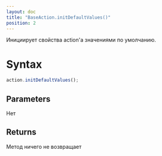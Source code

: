 ```yaml
---
layout: doc
title: "BaseAction.initDefaultValues()"
position: 2
---
```


Инициирует свойства action'а значениями по умолчанию.

# Syntax

```js
action.initDefaultValues();
```

## Parameters

Нет

## Returns

Метод ничего не возвращает